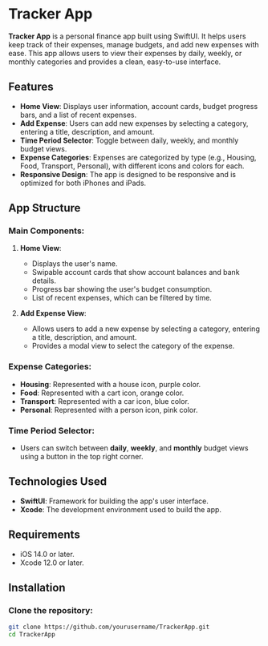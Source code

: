 # Tracker App

**Tracker App** is a personal finance app built using SwiftUI. It helps users keep track of their expenses, manage budgets, and add new expenses with ease. This app allows users to view their expenses by daily, weekly, or monthly categories and provides a clean, easy-to-use interface.

## Features

- **Home View**: Displays user information, account cards, budget progress bars, and a list of recent expenses.
- **Add Expense**: Users can add new expenses by selecting a category, entering a title, description, and amount.
- **Time Period Selector**: Toggle between daily, weekly, and monthly budget views.
- **Expense Categories**: Expenses are categorized by type (e.g., Housing, Food, Transport, Personal), with different icons and colors for each.
- **Responsive Design**: The app is designed to be responsive and is optimized for both iPhones and iPads.

## App Structure

### Main Components:

1. **Home View**:
   - Displays the user's name.
   - Swipable account cards that show account balances and bank details.
   - Progress bar showing the user's budget consumption.
   - List of recent expenses, which can be filtered by time.

2. **Add Expense View**:
   - Allows users to add a new expense by selecting a category, entering a title, description, and amount.
   - Provides a modal view to select the category of the expense.

### Expense Categories:

- **Housing**: Represented with a house icon, purple color.
- **Food**: Represented with a cart icon, orange color.
- **Transport**: Represented with a car icon, blue color.
- **Personal**: Represented with a person icon, pink color.

### Time Period Selector:
- Users can switch between **daily**, **weekly**, and **monthly** budget views using a button in the top right corner.

## Technologies Used

- **SwiftUI**: Framework for building the app's user interface.
- **Xcode**: The development environment used to build the app.

## Requirements

- iOS 14.0 or later.
- Xcode 12.0 or later.

## Installation

### Clone the repository:

```bash
git clone https://github.com/yourusername/TrackerApp.git
cd TrackerApp
